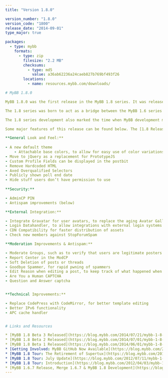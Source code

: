 ```yaml
---
title: "Version 1.8.0"

version_number: "1.8.0"
version_code: "1800"
release_date: "2014-09-01"
type_major: true

packages:
  - type: mybb
    formats:
      - type: zip
        filesize: "2.2 MB"
        checksums:
          - type: md5
            value: a36ab62236a24caeb827b769bf493f26
        locations:
          - name: resources.mybb.com/downloads/

# MyBB 1.8.0

MyBB 1.8.0 was the first release in the MyBB 1.8 series. It was released on September 1, 2014. Many feature updates, performance improvements, security improvements, and antispam features were added in the release.

The 1.8 series was born to act as a bridge between the MyBB 1.6 series and MyBB 2.0, which would be a total rewrite of the software and take time. For this reason, the MyBB Team wanted to give the community something in between to give them modest updates while 2.0 would take longer to develop.

The 1.8 series development also marked the time when MyBB development moved away from the archaic RedMine ticketing system to GitHub, to allow for more community contributions and open development.

Some major features of this release can be found below. The [1.8 Release Blog Post](https://blog.mybb.com/2014/09/01/mybb-1-8-released/) has a more complete list.

**General Look and Feel:**
	
- A new default theme
	- Attachable base colors, to allow for easy use of color variations of a similar theme
- Move to jQuery as a replacement for PrototypeJS
- Custom Profile Fields can be displayed in the postbit
- Remove Hardcoded HTML
- Axed Overqualified Selectors
- Publicly shown poll end date
- Hide stuff users don’t have permission to use
	
**Security:**

- AdminCP PIN
- Antispam improvements (below)

**External Integration:**

- Integrate Gravatar for user avatars, to replace the aging Avatar Gallery
- Login Datahandler, to allow integrations with external login systems
- CDN Compatibility for faster distribution of assets
- Check new members against StopForumSpam

**Moderation Improvements & Antispam:**

- Moderate Groups, such as to verify that users are legitimate posters before they could potentially spam your board
- Report Center in the ModCP
- Soft Deletion of posts or threads
- Goodbye Spammer, for rapid pwning of spammers
- Edit Reason when editing a post, to keep track of what happened when the post was last edited
- Are You a Human CAPTCHA
- Question and Answer captcha


**Technical Improvements:**

- Replace CodePress with CodeMirror, for better template editing
- Better IPv6 functionality
- APC cache handler


# Links and Resources

* [MyBB 1.8 Beta 3 Released](https://blog.mybb.com/2014/07/21/mybb-1-8-beta-3-released/)	
* [MyBB 1.8 Beta 2 Released](https://blog.mybb.com/2014/07/01/mybb-1-8-beta-2-released/)
* [MyBB 1.8 Beta 1 Released](https://blog.mybb.com/2014/06/01/mybb-1-8-beta-1-released/)
* [Getting Involved: MyBB GitHub Now Available](https://blog.mybb.com/2013/01/23/getting-involved-mybb-github-now-available/)
* [MyBB 1.8 Tour: The Retirement of Supertux](https://blog.mybb.com/2012/08/21/mybb-1-8-tour-the-retirement-of-supertux/)
* [MyBB 1.8 Tour: July Update](https://blog.mybb.com/2012/07/11/mybb-1-8-tour-july-update/)
* [MyBB 1.8 Tour: Introduction](https://blog.mybb.com/2012/04/03/mybb-1-8-tour-introduction/)
* [MyBB 1.6.7 Release, Merge 1.6.7 & MyBB 1.8 Development](https://blog.mybb.com/2012/04/01/mybb-1-6-7-update-1-8-development/)
---
```

